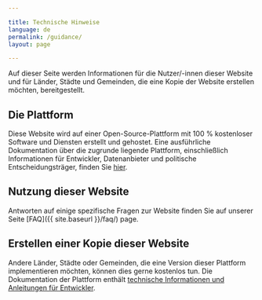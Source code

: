 ```yaml
---

title: Technische Hinweise
language: de
permalink: /guidance/
layout: page

---
```


Auf dieser Seite werden Informationen für die Nutzer/-innen dieser Website und für Länder, Städte und Gemeinden, die eine Kopie der Website erstellen möchten, bereitgestellt.

## Die Plattform

Diese Website wird auf einer Open-Source-Plattform mit 100 % kostenloser Software und Diensten erstellt und gehostet. Eine ausführliche Dokumentation über die zugrunde liegende Plattform, einschließlich Informationen für Entwickler, Datenanbieter und politische Entscheidungsträger, finden Sie [hier](https://open-sdg.readthedocs.io).

## Nutzung dieser Website

Antworten auf einige spezifische Fragen zur Website finden Sie auf unserer Seite [FAQ]({{ site.baseurl }}/faq/) page.

## Erstellen einer Kopie dieser Website

Andere Länder, Städte oder Gemeinden, die eine Version dieser Plattform implementieren möchten, können dies gerne kostenlos tun.
Die Dokumentation der Plattform enthält [technische Informationen und Anleitungen für Entwickler](https://open-sdg.readthedocs.io/en/latest/quick-start/).
